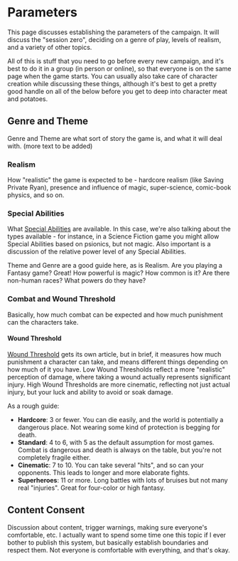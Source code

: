 # Parameters

This page discusses establishing the parameters of the campaign. It will discuss the "session zero", deciding on a genre of play, levels of realism, and a variety of other topics.

All of this is stuff that you need to go before every new campaign, and it's best to do it in a group (in person or online), so that everyone is on the same page when the game starts. You can usually also take care of character creation while discussing these things, although it's best to get a pretty good handle on all of the below before you get to deep into character meat and potatoes.

## Genre and Theme

Genre and Theme are what sort of story the game is, and what it will deal with.
(more text to be added)

### Realism

How "realistic" the game is expected to be - hardcore realism (like Saving Private Ryan), presence and influence of magic, super-science, comic-book physics, and so on.

### Special Abilities

What [Special Abilities](SpecialAbilities.md) are available. In this case, we're also talking about the types available - for instance, in a Science Fiction game you might allow Special Abilities based on psionics, but not magic. Also important is a discussion of the relative power level of any Special Abilities.

Theme and Genre are a good guide here, as is Realism. Are you playing a Fantasy game? Great! How powerful is magic? How common is it? Are there non-human races? What powers do they have?

### Combat and Wound Threshold

Basically, how much combat can be expected and how much punishment can the characters take.

#### Wound Threshold

[Wound Threshold](WoundThreshold.md) gets its own article, but in brief, it measures how much punishment a character can take, and means different things depending on how much of it you have. Low Wound Thresholds reflect a more "realistic" perception of damage, where taking a wound actually represents significant injury. High Wound Thresholds are more cinematic, reflecting not just actual injury, but your luck and ability to avoid or soak damage.

As a rough guide:

- **Hardcore**: 3 or fewer. You can die easily, and the world is potentially a dangerous place. Not wearing some kind of protection is begging for death.
- **Standard**: 4 to 6, with 5 as the default assumption for most games. Combat is dangerous and death is always on the table, but you're not completely fragile either.
- **Cinematic**: 7 to 10. You can take several "hits", and so can your opponents. This leads to longer and more elaborate fights.
- **Superheroes**: 11 or more. Long battles with lots of bruises but not many real "injuries". Great for four-color or high fantasy.

## Content Consent

Discussion about content, trigger warnings, making sure everyone's comfortable, etc. I actually want to spend some time one this topic if I ever bother to publish this system, but basically establish boundaries and respect them. Not everyone is comfortable with everything, and that's okay.
